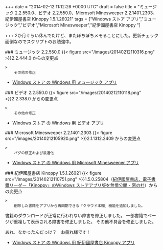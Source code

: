 
+++
date = "2014-02-12 11:12:26 +0000 UTC"
draft = false
title = "ミュージック 2.2.550.0、ビデオ 2.2.550.0、Microsoft Minesweeper 2.2.1401.2303、紀伊國屋書店 Kinoppy 1.5.1.26021"
tags = ["Windows ストア アプリ","ミュージック","ビデオ","Microsoft Minesweeper","紀伊國屋書店 Kinoppy "]

+++
2か月ぐらい休んでたけど、またぼちぼちメモることにした。更新チェック面倒なのでスクリプトのお勉強中。

<div class="section">
    ### ミュージック 2.2.550.0
    {{< figure src="/images/20140212110316.png"  >}}2.2.444.0 からの変更点

    >
        その他の修正

    

<ul>
<li><a href="http://apps.microsoft.com/windows/ja-jp/app/music/16db93bf-8748-449a-96ba-e9ed3a5f872d">Windows ストア の Windows 用 ミュージック アプリ</a></li>
</ul>
</div>
<div class="section">
    ### ビデオ 2.2.550.0
    {{< figure src="/images/20140212110118.png"  >}}2.2.338.0 からの変更点

    >
        その他の修正

    

<ul>
<li><a href="http://apps.microsoft.com/windows/ja-jp/app/video/64b22df1-5a9c-4c88-aa1f-42cefaf8b281/m/ROW">Windows ストア の Windows 用 ビデオ アプリ</a></li>
</ul>
</div>
<div class="section">
    ### Microsoft Minesweeper 2.2.1401.2303
    {{< figure src="/images/20140212105920.png"  >}}2.1.1312.2409 からの変更点

    >
        バグの修正および最適化

    

<ul>
<li><a href="http://apps.microsoft.com/windows/ja-jp/app/microsoft-minesweeper/45ac18d7-e742-494f-a1b1-009aa412a179">Windows ストア の Windows 用 Microsoft Minesweeper アプリ</a></li>
</ul>
</div>
<div class="section">
    ### 紀伊國屋書店 Kinoppy 1.5.1.26021
    {{< figure src="/images/20140212110751.png"  >}}1.5.0.25804（<a href="http://www.forest.impress.co.jp/docs/news/20140131_633384.html">紀伊國屋書店、電子書籍リーダー「Kinoppy」のWindows ストアアプリ版を無償公開 - 窓の杜</a>）からの変更点

    >
        削除した書籍をアプリから再同期できる「クラウド本棚」機能を追加しました。
書籍のダウンロードが正常に行われない障害を修正しました。
一部書籍でページが重複して表示される障害を修正しました。
その他不具合を修正しました。

    
あれ、なかったんだっけ？　お疲れ様です！

<ul>
<li><a href="http://apps.microsoft.com/windows/ja-jp/app/kinoppy/1bd11767-3c28-4c05-a52f-2206126c5e85">Windows ストア の Windows 用 紀伊國屋書店 Kinoppy アプリ</a></li>
</ul>
</div>


